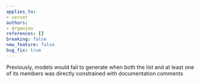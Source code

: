 ```yaml
---
applies_to:
- server
authors:
- drganjoo
references: []
breaking: false
new_feature: false
bug_fix: true
---
```

Previously, models would fail to generate when both the list and at least one of its members was directly constrained with documentation comments
